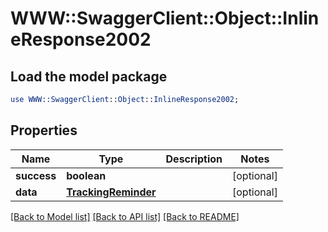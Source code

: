 # WWW::SwaggerClient::Object::InlineResponse2002

## Load the model package
```perl
use WWW::SwaggerClient::Object::InlineResponse2002;
```

## Properties
Name | Type | Description | Notes
------------ | ------------- | ------------- | -------------
**success** | **boolean** |  | [optional] 
**data** | [**TrackingReminder**](TrackingReminder.md) |  | [optional] 

[[Back to Model list]](../README.md#documentation-for-models) [[Back to API list]](../README.md#documentation-for-api-endpoints) [[Back to README]](../README.md)


